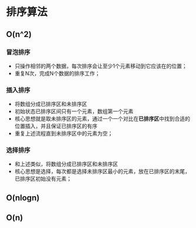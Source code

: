 # 排序算法

## O(n^2)

### 冒泡排序
- 只操作相邻的两个数据，每次排序会让至少1个元素移动到它应该在的位置；
- 重复N次，完成N个数据的排序工作；

### 插入排序
- 将数组分成已排序区和未排序区
- 初始状态已排序区间只有一个元素，数组第一个元素
- 核心思想就是取未排序区的元素，通过一个一个对比在**已排序区**中找到合适的位置插入，并且保证已排序区的有序
- 重复上述流程直到未排序区中的元素为空；

### 选择排序
- 和上述类似，将数组分成已排序区和未排序区
- 核心思想是选择，每次都是选择未排序区最小的元素，放在已排序区的末尾，已排序区初始没有元素；

## O(nlogn)

## O(n)